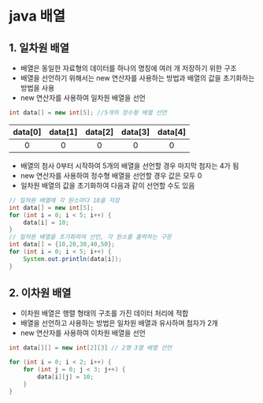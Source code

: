 # java 배열

## 1. 일차원 배열

- 배열은 동일한 자료형의 데이터를 하나의 명칭에 여러 개 저장하기 위한 구조
- 배열을 선언하기 위해서는 new 연산자를 사용하는 방법과 배열의 값을 초기화하는 방법을 사용
- new 연산자를 사용하여 일차원 배열을 선언

```java
int data[] = new int[5]; //5개의 정수형 배열 선언
```

| data[0] | data[1] | data[2] | data[3] | data[4] |
| :-----: | :-----: | :-----: | :-----: | :-----: |
|    0    |    0    |    0    |    0    |    0    |

- 배열의 첨사 0부터 시작하여 5개의 배열을 선언할 경우 마지막 첨자는 4가 됨
- new 연산자를 사용하여 정수형 배열을 선언할 경우 값은 모두 0
- 일차원 배열의 값을 초기화하여 다음과 같이 선언할 수도 있음

```java
// 일차원 배열에 각 원소마다 10을 저장
int data[] = new int[5];
for (int i = 0; i < 5; i++) {
    data[i] = 10;
}
// 일차원 배열을 초기화하여 선언, 각 원소를 출력하는 구문
int data[] = {10,20,30,40,50};
for (int i = 0; i < 5; i++) {
    System.out.println(data[i]);
}
```



## 2. 이차원 배열

- 이차원 배열은 행렬 형태의 구조를 가진 데이터 처리에 적합
- 배열을 선언하고 사용하는 방법은 일차원 배열과 유사하며 첨자가 2개
- new 연산자를 사용하여 이차원 배열을 선언

```java
int data[][] = new int[2][3] // 2행 3열 배열 선언

for (int i = 0; i < 2; i++) {
    for (int j = 0; j < 3; j++) {
        data[i][j] = 10;
    }
}
```

